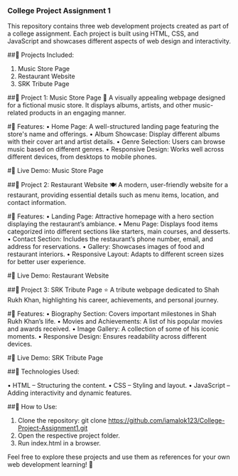 ### College Project Assignment 1

This repository contains three web development projects created as part of a college assignment. Each project is built using HTML, CSS, and JavaScript and showcases different aspects of web design and interactivity.


##🔹 Projects Included:

1. Music Store Page
2. Restaurant Website
3. SRK Tribute Page


##📌 Project 1: Music Store Page 🎵
A visually appealing webpage designed for a fictional music store. It displays albums, artists, and other music-related products in an engaging manner.

#🔹 Features:
• Home Page: A well-structured landing page featuring the store's name and offerings.
• Album Showcase: Display different albums with their cover art and artist details.
• Genre Selection: Users can browse music based on different genres.
• Responsive Design: Works well across different devices, from desktops to mobile phones.

#🔗 Live Demo: Music Store Page



##📌 Project 2: Restaurant Website 🍽️
A modern, user-friendly website for a restaurant, providing essential details such as menu items, location, and contact information.

#🔹 Features:
• Landing Page: Attractive homepage with a hero section displaying the restaurant’s ambiance.
• Menu Page: Displays food items categorized into different sections like starters, main courses, and desserts.
• Contact Section: Includes the restaurant’s phone number, email, and address for reservations.
• Gallery: Showcases images of food and restaurant interiors.
• Responsive Layout: Adapts to different screen sizes for better user experience.

#🔗 Live Demo: Restaurant Website


##📌 Project 3: SRK Tribute Page ⭐
A tribute webpage dedicated to Shah Rukh Khan, highlighting his career, achievements, and personal journey.

#🔹 Features:
• Biography Section: Covers important milestones in Shah Rukh Khan’s life.
• Movies and Achievements: A list of his popular movies and awards received.
• Image Gallery: A collection of some of his iconic moments.
• Responsive Design: Ensures readability across different devices.

#🔗 Live Demo: SRK Tribute Page

##🚀 Technologies Used:

• HTML – Structuring the content.
• CSS – Styling and layout.
• JavaScript – Adding interactivity and dynamic features.


##📌 How to Use:

1. Clone the repository: git clone https://github.com/iamalok123/College-Project-Assignment1.git
2. Open the respective project folder.
3. Run index.html in a browser.
   
Feel free to explore these projects and use them as references for your own web development learning! 🎉
